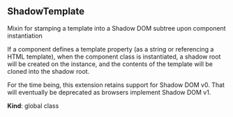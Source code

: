 <a name="ShadowTemplate"></a>
## ShadowTemplate
Mixin for stamping a template into a Shadow DOM subtree upon
component instantiation

If a component defines a template property (as a string or referencing a HTML
template), when the component class is instantiated, a shadow root will be
created on the instance, and the contents of the template will be cloned into
the shadow root.

For the time being, this extension retains support for Shadow DOM v0.
That will eventually be deprecated as browsers implement Shadow DOM v1.

**Kind**: global class  
